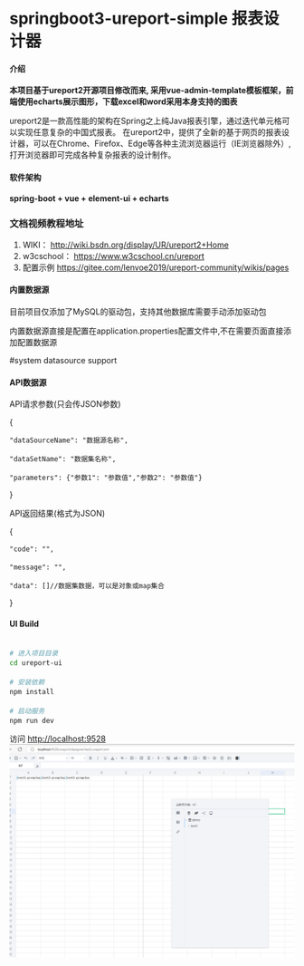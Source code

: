 # springboot3-ureport-simple 报表设计器

#### 介绍

<b>本项目基于ureport2开源项目修改而来, 采用vue-admin-template模板框架，前端使用echarts展示图形，下载excel和word采用本身支持的图表</b>

ureport2是一款高性能的架构在Spring之上纯Java报表引擎，通过迭代单元格可以实现任意复杂的中国式报表。
在ureport2中，提供了全新的基于网页的报表设计器，可以在Chrome、Firefox、Edge等各种主流浏览器运行（IE浏览器除外）,打开浏览器即可完成各种复杂报表的设计制作。

#### 软件架构
<b>spring-boot + vue + element-ui + echarts</b>

### 文档视频教程地址
1. WIKI： http://wiki.bsdn.org/display/UR/ureport2+Home
2. w3cschool： https://www.w3cschool.cn/ureport
3. 配置示例 https://gitee.com/lenvoe2019/ureport-community/wikis/pages



#### 内置数据源
目前项目仅添加了MySQL的驱动包，支持其他数据库需要手动添加驱动包

内置数据源直接是配置在application.properties配置文件中,不在需要页面直接添加配置数据源

#system datasource support


#### API数据源
API请求参数(只会传JSON参数)

{

    "dataSourceName": "数据源名称",

    "dataSetName": "数据集名称",

    "parameters": {"参数1": "参数值","参数2": "参数值"}

}

API返回结果(格式为JSON)

{

    "code": "",

    "message": "",

    "data": []//数据集数据，可以是对象或map集合

}

#### UI Build


```bash

# 进入项目目录
cd ureport-ui

# 安装依赖
npm install

# 启动服务
npm run dev
```

访问 [http://localhost:9528](http://localhost:9528)
![img.png](img.png)
